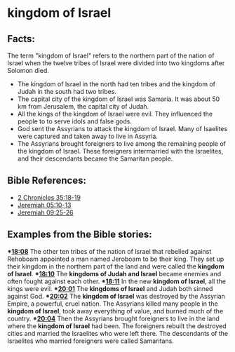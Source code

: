 # kingdom of Israel #

## Facts: ##

The term "kingdom of Israel" refers to the northern part of the nation of Israel when the twelve tribes of Israel were divided into two kingdoms after Solomon died.

* The kingdom of Israel in the north had ten tribes and the kingdom of Judah in the south had two tribes.
* The capital city of the kingdom of Israel was Samaria. It was about 50 km from Jerusalem, the capital city of Judah.
* All the kings of the kingdom of Israel were evil. They influenced the people to  to serve idols and false gods.
* God sent the Assyrians to attack the kingdom of Israel. Many of Isaelites were captured and taken away to live in Assyria.
* The Assyrians brought foreigners to live among the remaining people of the kingdom of Israel. These foreigners intermarried with the Israelites, and their descendants became the Samaritan people.



## Bible References: ##

* [2 Chronicles 35:18-19](en/tn/2ch/help/35/18)
* [Jeremiah 05:10-13](en/tn/jer/help/05/10)
* [Jeremiah 09:25-26](en/tn/jer/help/09/25)

## Examples from the Bible stories: ##

  __*[18:08](en/tn/obs/help/18/08)__ The other ten tribes of the nation of Israel that rebelled against Rehoboam appointed a man named Jeroboam to be their king. They set up their kingdom in the northern part of the land and were called the __kingdom of Israel__.
  __*[18:10](en/tn/obs/help/18/10)__ The __kingdoms of Judah and Israel__ became enemies and often fought against each other.
  __*[18:11](en/tn/obs/help/18/11)__ In the new __kingdom of Israel__, all the kings were evil.
  __*[20:01](en/tn/obs/help/20/01)__ The __kingdoms of Israel__ and Judah both sinned against God.
  __*[20:02](en/tn/obs/help/20/02)__ The __kingdom of Israel__ was destroyed by the Assyrian Empire, a powerful, cruel nation. The Assyrians killed many people in the __kingdom of Israel__, took away everything of value, and burned much of the country.
  __*[20:04](en/tn/obs/help/20/04)__ Then the Assyrians brought foreigners to live in the land where the __kingdom of Israel__ had been. The foreigners rebuilt the destroyed cities and married the Israelites who were left there. The descendants of the Israelites who married foreigners were called Samaritans.